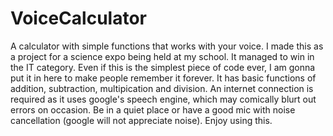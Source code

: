 # VoiceCalculator
A calculator with simple functions that works with your voice.
I made this as a project for a science expo being held at my school. It managed to win in the IT category.
Even if this is the simplest piece of code ever, I am gonna put it in here to make people remember it forever.
It has basic functions of addition, subtraction, multipication and division.
An internet connection is required as it uses google's speech engine, which may comically blurt out errors on occasion.
Be in a quiet place or have a good mic with noise cancellation (google will not appreciate noise).
Enjoy using this.
